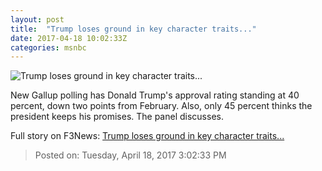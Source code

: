 ```yaml
---
layout: post
title:  "Trump loses ground in key character traits..."
date: 2017-04-18 10:02:33Z
categories: msnbc
---
```


![Trump loses ground in key character traits...](http://media1.s-nbcnews.com/j/MSNBC/Components/Video/201704/2017-04-18T10-03-46-2Z--1280x720.video_1067x600.jpg)

New Gallup polling has Donald Trump's approval rating standing at 40 percent, down two points from February. Also, only 45 percent thinks the president keeps his promises. The panel discusses.


Full story on F3News: [Trump loses ground in key character traits...](http://www.f3nws.com/n/GkSeKC)

> Posted on: Tuesday, April 18, 2017 3:02:33 PM
